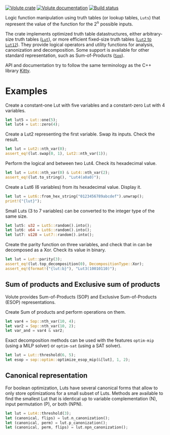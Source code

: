 [![Volute crate](https://img.shields.io/crates/v/volute.svg)](https://crates.io/crates/volute)
[![Volute documentation](https://docs.rs/volute/badge.svg)](https://docs.rs/volute)
[![Build status](https://github.com/Coloquinte/volute/actions/workflows/build.yml/badge.svg)](https://github.com/Coloquinte/volute/actions/workflows/build.yml)

<!-- cargo-rdme start -->

Logic function manipulation using truth tables (or lookup tables, `Luts`) that represent the
value of the function for the 2<sup>n</sup> possible inputs.

The crate implements optimized truth table datastructures, either arbitrary-size truth tables
([`Lut`](https://docs.rs/volute/latest/volute/struct.Lut.html)), or more efficient
fixed-size truth tables ([`Lut2` to `Lut12`](https://docs.rs/volute/latest/volute/struct.StaticLut.html)).
They provide logical operators and utility functions for analysis, canonization and decomposition.
Some support is available for other standard representation, such as Sum-of-Products
([`Sop`](https://docs.rs/volute/latest/volute/sop/struct.Sop.html)).

API and documentation try to follow the same terminology as the C++ library
[Kitty](https://libkitty.readthedocs.io/en/latest).

# Examples

Create a constant-one Lut with five variables and a constant-zero Lut with 4 variables.
```rust
let lut5 = Lut::one(5);
let lut4 = Lut::zero(4);
```

Create a Lut2 representing the first variable. Swap its inputs. Check the result.
```rust
let lut = Lut2::nth_var(0);
assert_eq!(lut.swap(0, 1), Lut2::nth_var(1));
```

Perform the logical and between two Lut4. Check its hexadecimal value.
```rust
let lut = Lut4::nth_var(0) & Lut4::nth_var(2);
assert_eq!(lut.to_string(), "Lut4(a0a0)");
```

Create a Lut6 (6 variables) from its hexadecimal value. Display it.
```rust
let lut = Lut6::from_hex_string("0123456789abcdef").unwrap();
print!("{lut}");
```

Small Luts (3 to 7 variables) can be converted to the integer type of the same size.
```rust
let lut5: u32 = Lut5::random().into();
let lut6: u64 = Lut6::random().into();
let lut7: u128 = Lut7::random().into();
```

Create the parity function on three variables, and check that in can be decomposed as a Xor.
Check its value in binary.
```rust
let lut = Lut::parity(3);
assert_eq!(lut.top_decomposition(0), DecompositionType::Xor);
assert_eq!(format!("{lut:b}"), "Lut3(10010110)");
```

## Sum of products and Exclusive sum of products

Volute provides Sum-of-Products (SOP) and Exclusive Sum-of-Products (ESOP)
representations.

Create Sum of products and perform operations on them.
```rust
let var4 = Sop::nth_var(10, 4);
let var2 = Sop::nth_var(10, 2);
let var_and = var4 & var2;
```

Exact decomposition methods can be used with the features `optim-mip`  (using a MILP solver)
or `optim-sat` (using a SAT solver).

 ```rust
let lut = Lut::threshold(6, 5);
let esop = sop::optim::optimize_esop_mip(&[lut], 1, 2);
```

## Canonical representation

For boolean optimization, Luts have several canonical forms that allow to only store
optimizations for a small subset of Luts.
Methods are available to find the smallest Lut that is identical up to variable
complementation (N), input permutation (P), or both (NPN).

```rust
let lut = Lut4::threshold(3);
let (canonical, flips) = lut.n_canonization();
let (canonical, perm) = lut.p_canonization();
let (canonical, perm, flips) = lut.npn_canonization();
```

<!-- cargo-rdme end -->
